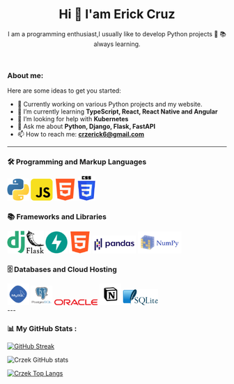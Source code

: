 
<div id="header" align="center">
  <h1 align="center">Hi 👋 I'am Erick Cruz</h1>
  <p align="center">I am a programming enthusiast,I usually like to develop Python projects 🤗 📚 always learning.</p>
  <br />
</div>

<!-- ## ![Crzek Views](https://komarev.com/ghpvc/?username=Crzek&style=for-the-badge) -->

<!-- about me -->
<!--
**Crzek/Crzek** is a ✨ _special_ ✨ repository because its `README.md` (this file) appears on your GitHub profile.

-->

### About me:

Here are some ideas to get you started:

- 🔭 Currently working on various Python projects and my website.
- 🌱 I’m currently learning **TypeScript, React, React Native and Angular**
- 🤔 I’m looking for help with **Kubernetes**
- 💬 Ask me about **Python, Django, Flask, FastAPI**
- 📫 How to reach me: **crzerick6@gmail.com**

---

<!-- Lenguges de programacion -->
<div>
  <h3>🛠️ Programming and Markup Languages</h3>
  <div>
    <img src="./iconos/python.svg" alt="python" width="50px">
    <img src="./iconos/Js.svg" alt="javascript" width="50px">
    <img src="./iconos/html.svg" alt="html" width="50px">
    <img src="./iconos/css.svg" alt="css" width="40px">
  </div>
  <h3>📚 Frameworks and Libraries</h3>
  <img src="./iconos/django1.svg" alt="django" width="40px">
  <img src="./iconos/flask.svg" alt="flask" width="40px">
  <img src="./iconos/fastAPI.svg" alt="fastApi" width="50px">
  <img src="./iconos/html.svg" alt="html" width="50px">
  <img src="./iconos/pandas.svg" alt="pandas" width="100px">
  <img src="./iconos/numpy.svg" alt="nmpy" width="100px">

  <h3>🗄️ Databases and Cloud Hosting</h3>
  <img src="./iconos/mySQL.svg" alt="mySQL" width="50px">
  <img src="./iconos/postgresql-vertical.svg" alt="postgresql" width="50px">
  <img src="./iconos/oracle.svg" alt="oracle-sql" width="100px">
  <img src="./iconos/notion.svg" alt="notion" width="50px">
  <img src="./iconos/sqlite.svg" alt="html" width="80px">
</div>
---

<!-- stats  -->

### 📊 My GitHub Stats :

[![GitHub Streak](https://github-readme-streak-stats.herokuapp.com?user=Crzek&theme=panda&date_format=n%2Fj%5B%2FY%5D)](https://git.io/streak-stats)

![Crzek GitHub stats](https://github-readme-stats.vercel.app/api?username=Crzek&show_icons=true&theme=panda)

[![Crzek Top Langs](https://github-readme-stats.vercel.app/api/top-langs/?username=Crzek&hide_progress=false&theme=panda)](https://github.com/anuraghazra/github-readme-stats)
